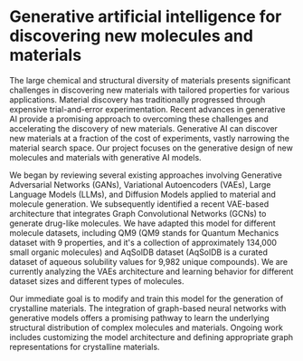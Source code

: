 # Generative artificial intelligence for discovering new molecules and materials


The large chemical and structural diversity of materials presents significant challenges in
discovering new materials with tailored properties for various applications. Material discovery
has traditionally progressed through expensive trial-and-error experimentation. Recent advances
in generative AI provide a promising approach to overcoming these challenges and accelerating
the discovery of new materials. Generative AI can discover new materials at a fraction of the cost
of experiments, vastly narrowing the material search space. Our project focuses on the generative
design of new molecules and materials with generative AI models.

We began by reviewing several existing approaches involving Generative Adversarial Networks
(GANs), Variational Autoencoders (VAEs), Large Language Models (LLMs), and Diffusion Models
applied to material and molecule generation. We subsequently identified a recent VAE-based
architecture that integrates Graph Convolutional Networks (GCNs) to generate drug-like
molecules. We have adapted this model for different molecule datasets, including QM9 (QM9
stands for Quantum Mechanics dataset with 9 properties, and it's a collection of approximately
134,000 small organic molecules) and AqSolDB dataset (AqSolDB is a curated dataset
of aqueous solubility values for 9,982 unique compounds). We are currently analyzing the
VAEs architecture and learning behavior for different dataset sizes and different types of
molecules.

Our immediate goal is to modify and train this model for the generation of crystalline
materials. The integration of graph-based neural networks with generative models offers a
promising pathway to learn the underlying structural distribution of complex molecules and
materials. Ongoing work includes customizing the model architecture and defining appropriate
graph representations for crystalline materials.
